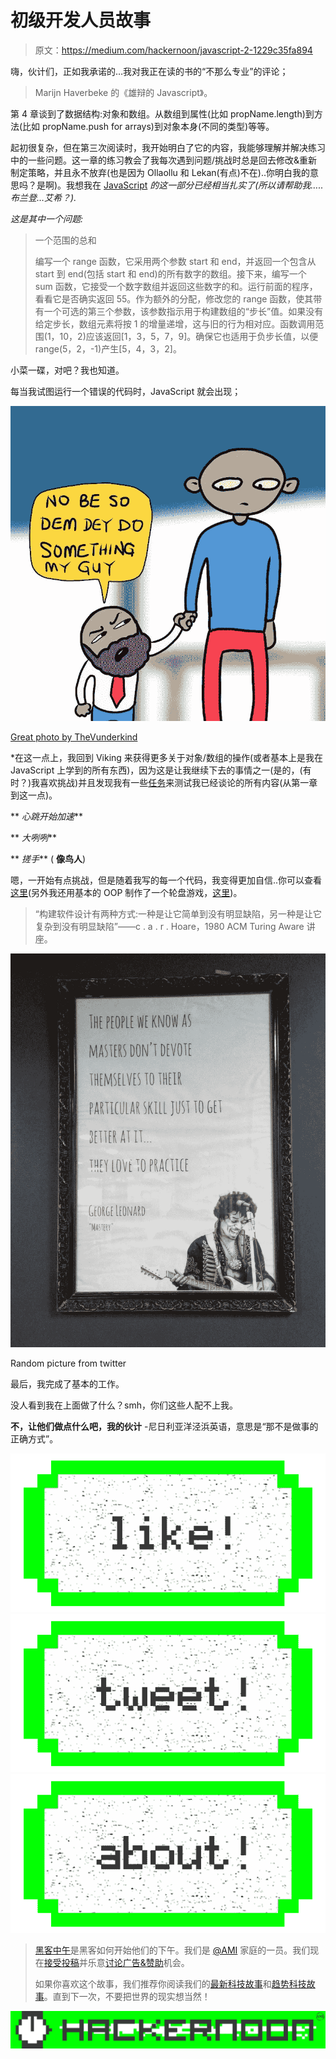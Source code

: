# 初级开发人员故事

> 原文：<https://medium.com/hackernoon/javascript-2-1229c35fa894>

嗨，伙计们，正如我承诺的…我对我正在读的书的“不那么专业”的评论；

> Marijn Haverbeke 的《雄辩的 Javascript》。

第 4 章谈到了数据结构:对象和数组。从数组到属性(比如 propName.length)到方法(比如 propName.push for arrays)到对象本身(不同的类型)等等。

起初很复杂，但在第三次阅读时，我开始明白了它的内容，我能够理解并解决练习中的一些问题。这一章的练习教会了我每次遇到问题/挑战时总是回去修改&重新制定策略，并且永不放弃(也是因为 Ollaollu 和 Lekan(有点)不在)..你明白我的意思吗？是啊)。我想我在 [JavaScript](https://hackernoon.com/tagged/javascript) *的这一部分已经相当扎实了(所以请帮助我…..布兰登…艾希？).*

*这是其中一个问题:*

> 一个范围的总和
> 
> 编写一个 range 函数，它采用两个参数 start 和 end，并返回一个包含从 start 到 end(包括 start 和 end)的所有数字的数组。接下来，编写一个 sum 函数，它接受一个数字数组并返回这些数字的和。运行前面的程序，看看它是否确实返回 55。作为额外的分配，修改您的 range 函数，使其带有一个可选的第三个参数，该参数指示用于构建数组的“步长”值。如果没有给定步长，数组元素将按 1 的增量递增，这与旧的行为相对应。函数调用范围(1，10，2)应该返回[1，3，5，7，9]。确保它也适用于负步长值，以便 range(5，2，-1)产生[5，4，3，2]。

小菜一碟，对吧？我也知道。

每当我试图运行一个错误的代码时，JavaScript 就会出现；

![](img/d1f69a06a5ac0c4b65256ad676b27d1b.png)

[Great photo by TheVunderkind](https://twitter.com/thevunderkind)

*在这一点上，我回到 Viking 来获得更多关于对象/数组的操作(或者基本上是我在 JavaScript 上学到的所有东西)，因为这是让我继续下去的事情之一(是的，(有时？)我喜欢挑战)并且发现我有一些[任务](https://hackernoon.com/tagged/assignment)来测试我已经谈论的所有内容(从第一章到这一点)。

** *心跳开始加速***

** *大咧咧***

** *搓手*** ( **像鸟人**)

嗯，一开始有点挑战，但是随着我写的每一个代码，我变得更加自信..你可以查看[这里](https://github.com/Timibadass/assignment_js_sprint)(另外我还用基本的 OOP 制作了一个轮盘游戏，[这里](https://github.com/Timibadass/assignment_js_sprint/blob/master/Roulette.js))。

> “构建软件设计有两种方式:一种是让它简单到没有明显缺陷，另一种是让它复杂到没有明显缺陷”——c . a . r . Hoare，1980 ACM Turing Aware 讲座。

![](img/ede00a59c9dd5ab3858788ef1a477cef.png)

Random picture from twitter

最后，我完成了基本的工作。

没人看到我在上面做了什么？smh，你们这些人配不上我。

**不，让他们做点什么吧，我的伙计** -尼日利亚洋泾浜英语，意思是“那不是做事的正确方式”。

[![](img/50ef4044ecd4e250b5d50f368b775d38.png)](http://bit.ly/HackernoonFB)[![](img/979d9a46439d5aebbdcdca574e21dc81.png)](https://goo.gl/k7XYbx)[![](img/2930ba6bd2c12218fdbbf7e02c8746ff.png)](https://goo.gl/4ofytp)

> [黑客中午](http://bit.ly/Hackernoon)是黑客如何开始他们的下午。我们是 [@AMI](http://bit.ly/atAMIatAMI) 家庭的一员。我们现在[接受投稿](http://bit.ly/hackernoonsubmission)并乐意[讨论广告&赞助](mailto:partners@amipublications.com)机会。
> 
> 如果你喜欢这个故事，我们推荐你阅读我们的[最新科技故事](http://bit.ly/hackernoonlatestt)和[趋势科技故事](https://hackernoon.com/trending)。直到下一次，不要把世界的现实想当然！

![](img/be0ca55ba73a573dce11effb2ee80d56.png)